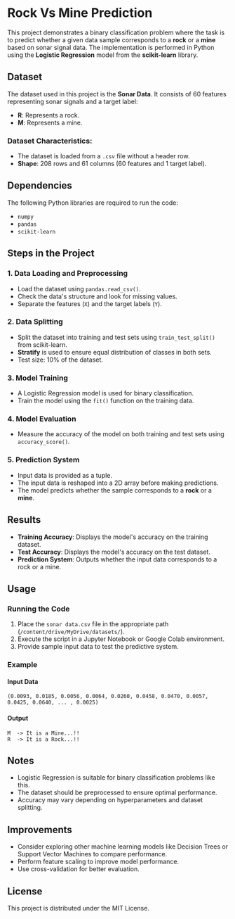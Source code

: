 # Rock Vs Mine Prediction

This project demonstrates a binary classification problem where the task is to predict whether a given data sample corresponds to a **rock** or a **mine** based on sonar signal data. The implementation is performed in Python using the **Logistic Regression** model from the **scikit-learn** library.

## Dataset

The dataset used in this project is the **Sonar Data**. It consists of 60 features representing sonar signals and a target label:
- **R**: Represents a rock.
- **M**: Represents a mine.

### Dataset Characteristics:
- The dataset is loaded from a `.csv` file without a header row.
- **Shape**: 208 rows and 61 columns (60 features and 1 target label).

## Dependencies
The following Python libraries are required to run the code:
- `numpy`
- `pandas`
- `scikit-learn`

## Steps in the Project

### 1. Data Loading and Preprocessing
- Load the dataset using `pandas.read_csv()`.
- Check the data's structure and look for missing values.
- Separate the features (`X`) and the target labels (`Y`).

### 2. Data Splitting
- Split the dataset into training and test sets using `train_test_split()` from scikit-learn.
- **Stratify** is used to ensure equal distribution of classes in both sets.
- Test size: 10% of the dataset.

### 3. Model Training
- A Logistic Regression model is used for binary classification.
- Train the model using the `fit()` function on the training data.

### 4. Model Evaluation
- Measure the accuracy of the model on both training and test sets using `accuracy_score()`.

### 5. Prediction System
- Input data is provided as a tuple.
- The input data is reshaped into a 2D array before making predictions.
- The model predicts whether the sample corresponds to a **rock** or a **mine**.

## Results
- **Training Accuracy**: Displays the model's accuracy on the training dataset.
- **Test Accuracy**: Displays the model's accuracy on the test dataset.
- **Prediction System**: Outputs whether the input data corresponds to a rock or a mine.

## Usage
### Running the Code
1. Place the `sonar data.csv` file in the appropriate path (`/content/drive/MyDrive/datasets/`).
2. Execute the script in a Jupyter Notebook or Google Colab environment.
3. Provide sample input data to test the predictive system.

### Example
#### Input Data
```
(0.0093, 0.0185, 0.0056, 0.0064, 0.0260, 0.0458, 0.0470, 0.0057, 0.0425, 0.0640, ... , 0.0025)
```
#### Output
```
M  -> It is a Mine...!!
R  -> It is a Rock...!!
```

## Notes
- Logistic Regression is suitable for binary classification problems like this.
- The dataset should be preprocessed to ensure optimal performance.
- Accuracy may vary depending on hyperparameters and dataset splitting.

## Improvements
- Consider exploring other machine learning models like Decision Trees or Support Vector Machines to compare performance.
- Perform feature scaling to improve model performance.
- Use cross-validation for better evaluation.

## License
This project is distributed under the MIT License.
